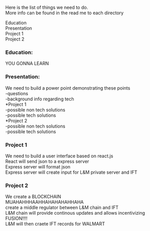 Here is the list of things we need to do.  
More info can be found in the read me to each directory

Education<br>
Presentation<br>
Project 1<br>
Project 2<br>


### Education:
YOU GONNA LEARN<br>

### Presentation:
We need to build a power point demonstrating these points <br>
-questions<br>
-background info regarding tech<br>
*Project 1<br>
-possible non tech solutions<br>
-possible tech solutions<br>
*Project 2<br>
-possible non tech solutions <br>
-possible tech solutions <br>

### Project 1
We need to build a user interface based on react.js<br>
React will send json to a express server<br>
Express server will format json<br>
Express server will create input for L&M private server and IFT<br>

### Project 2
We create a BLOCKCHAIN <br>
MUAHAHHHAAHHAHAHAHAHHAHA<br>
create a middle regulator between L&M chain and IFT<br>
L&M chain will provide continous updates and allows incentivizing <br>
FUSION!!!!<br>
L&M will then craete IFT records for WALMART<br>


